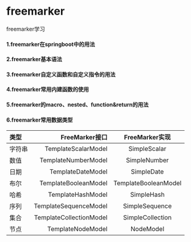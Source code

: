 # freemarker
freemarker学习

#### 1.freemarker在springboot中的用法
#### 2.freemarker基本语法
#### 3.freemarker自定义函数和自定义指令的用法
#### 4.freemarker常用内建函数的使用
#### 5.freemarker的macro、nested、function&return的用法
#### 6.freemarker常用数据类型
| 类型 | FreeMarker接口 | FreeMarker实现 |
| :------| ------: | :------: |
| 字符串 | TemplateScalarModel | SimpleScalar |
| 数值 | TemplateNumberModel | SimpleNumber |
| 日期 | TemplateDateModel | SimpleDate |
| 布尔 | TemplateBooleanModel | TemplateBooleanModel |
| 哈希 | TemplateHashModel | SimpleHash |
| 序列 | TemplateSequenceModel | SimpleSequence |
| 集合 | TemplateCollectionModel | SimpleCollection |
| 节点 | TemplateNodeModel | NodeModel |
